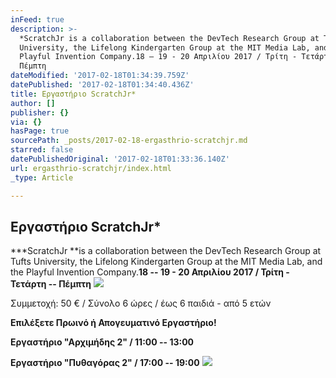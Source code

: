 ```yaml
---
inFeed: true
description: >-
  *ScratchJr is a collaboration between the DevTech Research Group at Tufts
  University, the Lifelong Kindergarten Group at the MIT Media Lab, and the
  Playful Invention Company.18 – 19 - 20 Απριλίου 2017 / Τρίτη - Τετάρτη –
  Πέμπτη
dateModified: '2017-02-18T01:34:39.759Z'
datePublished: '2017-02-18T01:34:40.436Z'
title: Εργαστήριο ScratchJr*
author: []
publisher: {}
via: {}
hasPage: true
sourcePath: _posts/2017-02-18-ergasthrio-scratchjr.md
starred: false
datePublishedOriginal: '2017-02-18T01:33:36.140Z'
url: ergasthrio-scratchjr/index.html
_type: Article

---
```

## **Εργαστήριο ScratchJr\***

**\*ScratchJr **is a collaboration between the DevTech Research Group at Tufts University, the Lifelong Kindergarten Group at the MIT Media Lab, and the Playful Invention Company.**18 -- 19 - 20 Απριλίου 2017 / Τρίτη - Τετάρτη -- Πέμπτη**
![](https://the-grid-user-content.s3-us-west-2.amazonaws.com/cfeb90ff-6594-4ad9-b42e-7d3b0716b13c.jpg)

Συμμετοχή: 50 € / Σύνολο 6 ώρες / έως 6 παιδιά - από 5 ετών

**Επιλέξετε Πρωινό ή Απογευματινό Εργαστήριο!**

**Εργαστήριο "Αρχιμήδης 2" / 11:00 -- 13:00**

**Εργαστήριο "Πυθαγόρας 2" / 17:00 -- 19:00**
![](https://the-grid-user-content.s3-us-west-2.amazonaws.com/9ced4ba6-a355-4304-9e62-da1501696918.jpg)